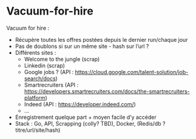 # Vacuum-for-hire

Vacuum for hire :
* Récupère toutes les offres postées depuis le dernier run/chaque jour
* Pas de doublons si sur un même site - hash sur l’url ?
* Différents sites :
    * Welcome to the jungle (scrap)
    * Linkedin (scrap)
    * Google jobs ? (API : https://cloud.google.com/talent-solution/job-search/docs)
    * Smartrecruiters (API : https://developers.smartrecruiters.com/docs/the-smartrecruiters-platform)
    * Indeed (API : https://developer.indeed.com/)
    * ...
* Enregistrement quelque part + moyen facile d’y accéder
* Stack : Go, API, Scrapping (colly? TBD), Docker, (Redis/db ? titre/url/site/hash)
